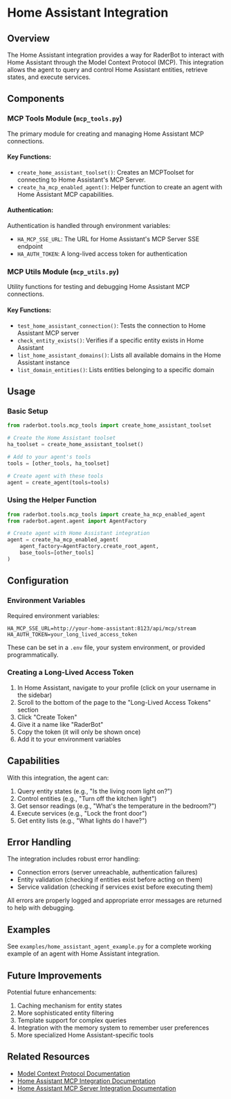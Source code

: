 # Home Assistant Integration

## Overview

The Home Assistant integration provides a way for RaderBot to interact with Home Assistant through the Model Context Protocol (MCP). This integration allows the agent to query and control Home Assistant entities, retrieve states, and execute services.

## Components

### MCP Tools Module (`mcp_tools.py`)

The primary module for creating and managing Home Assistant MCP connections.

#### Key Functions:

- `create_home_assistant_toolset()`: Creates an MCPToolset for connecting to Home Assistant's MCP Server.
- `create_ha_mcp_enabled_agent()`: Helper function to create an agent with Home Assistant MCP capabilities.

#### Authentication:

Authentication is handled through environment variables:
- `HA_MCP_SSE_URL`: The URL for Home Assistant's MCP Server SSE endpoint
- `HA_AUTH_TOKEN`: A long-lived access token for authentication

### MCP Utils Module (`mcp_utils.py`)

Utility functions for testing and debugging Home Assistant MCP connections.

#### Key Functions:

- `test_home_assistant_connection()`: Tests the connection to Home Assistant MCP server
- `check_entity_exists()`: Verifies if a specific entity exists in Home Assistant
- `list_home_assistant_domains()`: Lists all available domains in the Home Assistant instance
- `list_domain_entities()`: Lists entities belonging to a specific domain

## Usage

### Basic Setup

```python
from raderbot.tools.mcp_tools import create_home_assistant_toolset

# Create the Home Assistant toolset
ha_toolset = create_home_assistant_toolset()

# Add to your agent's tools
tools = [other_tools, ha_toolset]

# Create agent with these tools
agent = create_agent(tools=tools)
```

### Using the Helper Function

```python
from raderbot.tools.mcp_tools import create_ha_mcp_enabled_agent
from raderbot.agent.agent import AgentFactory

# Create agent with Home Assistant integration
agent = create_ha_mcp_enabled_agent(
    agent_factory=AgentFactory.create_root_agent,
    base_tools=[other_tools]
)
```

## Configuration

### Environment Variables

Required environment variables:

```
HA_MCP_SSE_URL=http://your-home-assistant:8123/api/mcp/stream
HA_AUTH_TOKEN=your_long_lived_access_token
```

These can be set in a `.env` file, your system environment, or provided programmatically.

### Creating a Long-Lived Access Token

1. In Home Assistant, navigate to your profile (click on your username in the sidebar)
2. Scroll to the bottom of the page to the "Long-Lived Access Tokens" section
3. Click "Create Token"
4. Give it a name like "RaderBot"
5. Copy the token (it will only be shown once)
6. Add it to your environment variables

## Capabilities

With this integration, the agent can:

1. Query entity states (e.g., "Is the living room light on?")
2. Control entities (e.g., "Turn off the kitchen light")
3. Get sensor readings (e.g., "What's the temperature in the bedroom?")
4. Execute services (e.g., "Lock the front door")
5. Get entity lists (e.g., "What lights do I have?")

## Error Handling

The integration includes robust error handling:

- Connection errors (server unreachable, authentication failures)
- Entity validation (checking if entities exist before acting on them)
- Service validation (checking if services exist before executing them)

All errors are properly logged and appropriate error messages are returned to help with debugging.

## Examples

See `examples/home_assistant_agent_example.py` for a complete working example of an agent with Home Assistant integration.

## Future Improvements

Potential future enhancements:

1. Caching mechanism for entity states
2. More sophisticated entity filtering
3. Template support for complex queries
4. Integration with the memory system to remember user preferences
5. More specialized Home Assistant-specific tools

## Related Resources

- [Model Context Protocol Documentation](https://modelcontextprotocol.io/)
- [Home Assistant MCP Integration Documentation](https://www.home-assistant.io/integrations/mcp/)
- [Home Assistant MCP Server Integration Documentation](https://www.home-assistant.io/integrations/mcp_server/)